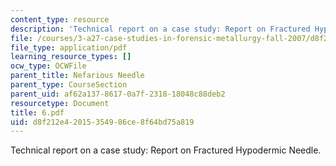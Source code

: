 ```yaml
---
content_type: resource
description: 'Technical report on a case study: Report on Fractured Hypodermic Needle.'
file: /courses/3-a27-case-studies-in-forensic-metallurgy-fall-2007/d8f212e42015354986ce8f64bd75a819_6.pdf
file_type: application/pdf
learning_resource_types: []
ocw_type: OCWFile
parent_title: Nefarious Needle
parent_type: CourseSection
parent_uid: af62a137-8617-0a7f-2318-18048c88deb2
resourcetype: Document
title: 6.pdf
uid: d8f212e4-2015-3549-86ce-8f64bd75a819
---
```

Technical report on a case study: Report on Fractured Hypodermic Needle.

